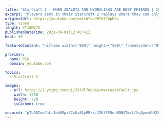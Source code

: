 ```yaml
---
title: "StarCraft 2 - WHEN ZEALOTS AND HYDRALISKS ARE BEST FRIENDS | ICYFAR G2"
excerpt: "Players sent in their StarCraft 2 replays where they can only use two units for the It Takes Two to Tango ICYFAR challenge! Here’s a fun 2v2 game completing the challenge in humorous fashion.   NEW ICYFAR CHALLENGE: \"Knife Fight in a Sauna\" - You're not allowed to go past 35 workers Send submissions"
originalUrl: https://youtube.com/watch?v=J97dl70pHGs
type: video
length: PT18M57S
publishedDateTime: 2021-06-01T12:46:41Z
heat: 50

featuredContent: "<iframe width=\"800\" height=\"500\" frameborder=\"0\" src=\"https://www.youtube.com/embed/J97dl70pHGs\" allow=\"accelerometer; autoplay; encrypted-media; gyroscope; picture-in-picture\" allowfullscreen></iframe>"

provider:
  name: PiG
  domain: youtube.com

topics:
  - StarCraft 2

images:
  - url: https://i.ytimg.com/vi/J97dl70pHGs/maxresdefault.jpg
    width: 1280
    height: 720
    isCached: true

secured: "pTbODIeuJhLiIwbOEpi3CmUv6AyEE/ii1ZKtPS5eaBQB4TmcL/XqGpnsWUXC9+emLR9jn3Fco59gRspMVaUTAZ4ugmQMW7Dc+NmgoASQTu0L+62ap7gp+MzbwwUHIiDgSCFEFtCnfSwWuuKBUmaT9sW2qHjsJiGD+66wgt8NPbxyMAISfhhWYfi9+nnzrW59H7lgzthFi8PCwtxY1i3ayG9S3aqwGOkBDgsYyPJBbuA1xNK/YBKwFoFtDLUVbA/6gF01Co4i4EFh+NFnwyxnkSjUTJkcMv9b8b8lniHJvmi1xgxWDHh4SH0mZ1gYczntQ7VPRk3mHtPvbhjPYil2MJ0Gm9/9+sxYHmRCEuI6CVdeex5/hwaMEcXrOTXagZYc4vYZ4AHnLtIdifEJI/gjfLPPkBU3jQ06XS5AEuEDjZU=;oCCyUbmqkZrJ2p2s/d/a9g=="
---
```



